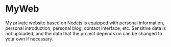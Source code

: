 # MyWeb
My private website based on Nodejs is equipped with personal information, personal introduction, personal blog, contact interface, etc. Sensitive data is not uploaded, and the data that the project depends on can be changed to your own if necessary.

